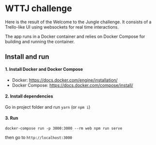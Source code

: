 # WTTJ challenge

Here is the result of the Welcome to the Jungle challenge.
It consists of a Trello-like UI using websockets for real time interactions.

The app runs in a Docker container and relies on Docker Compose for building and running the container.

## Install and run

#### 1. Install Docker and Docker Compose

- Docker: https://docs.docker.com/engine/installation/
- Docker Compose: https://docs.docker.com/compose/install/

#### 2. Install dependencies

Go in project folder and run `yarn` (or `npm i`)

#### 3. Run

```
docker-compose run -p 3000:3000 --rm web npm run serve
```

then go to `http://localhost:3000`